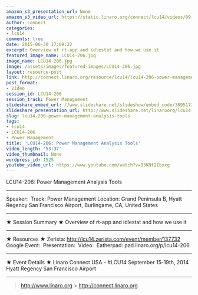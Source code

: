 ```yaml
---
amazon_s3_presentation_url: None
amazon_s3_video_url: https://static.linaro.org/connect/lcu14/videos/09-16-Tuesday/LCU14-206-%20Power%20Management%20Analysis%20Tools.mp4
author: connect
categories:
- lcu14
comments: true
date: 2015-06-30 17:09:22
excerpt: Overview of rt-app and idlestat and how we use it
featured_image_name: LCU14-206.jpg
image_name: LCU14-206.jpg
image: /assets/images/featured-images/LCU14-206.jpg
layout: resource-post
link: http://connect.linaro.org/resource/lcu14/lcu14-206-power-management-analysis-tools/
post_format:
- Video
session_id: LCU14-206
session_track: Power Management
slideshare_embed_url: //www.slideshare.net/slideshow/embed_code/38951710
slideshare_presentation_url: http://www.slideshare.net/linaroorg/lcu14-206-tools-to-analyse-scheduling-behaviour-and-its-impact-on-power-management
slug: lcu14-206-power-management-analysis-tools
tags:
- lcu14
- LCU14-206
- Power Management
title: 'LCU14-206: Power Management Analysis Tools'
video_length: '53:37'
video_thumbnail: None
wordpress_id: 1525
youtube_video_url: https://www.youtube.com/watch?v=83KNt2Ibxxg
---
```


LCU14-206: Power Management Analysis Tools

---

Speaker: 
Track: Power Management
Location: Grand Peninsula B, Hyatt Regency San Francisco Airport, Burlingame, CA, United States

---

★ Session Summary ★
Overview of rt-app and idlestat and how we use it

---

★ Resources ★
Zerista: http://lcu14.zerista.com/event/member/137732
Google Event: 
Presentation: 
Video: 
Eatherpad: pad.linaro.org/p/lcu14-206

---

★ Event Details ★
Linaro Connect USA - #LCU14
September 15-19th, 2014
Hyatt Regency San Francisco Airport

---

> http://www.linaro.org > http://connect.linaro.org
